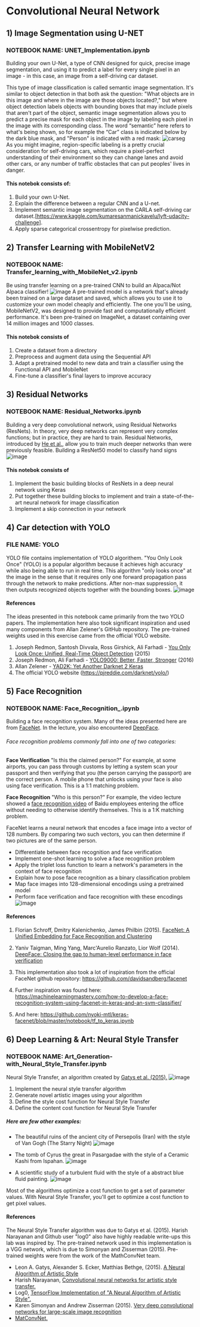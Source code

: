 # Convolutional Neural Network
## 1) Image Segmentation using U-NET
### NOTEBOOK NAME: UNET_Implementation.ipynb
Building your own U-Net, a type of CNN designed for quick, precise image segmentation, and using it to predict a label for every single pixel in an image - in this case, an image from a self-driving car dataset. 

This type of image classification is called semantic image segmentation. It's similar to object detection in that both ask the question: "What objects are in this image and where in the image are those objects located?," but where object detection labels objects with bounding boxes that may include pixels that aren't part of the object, semantic image segmentation allows you to predict a precise mask for each object in the image by labeling each pixel in the image with its corresponding class. The word “semantic” here refers to what's being shown, so for example the “Car” class is indicated below by the dark blue mask, and "Person" is indicated with a red mask:
![carseg](https://user-images.githubusercontent.com/86155658/132116430-f98b7960-980e-4501-8eb8-4b2970cc55a5.png)\
As you might imagine, region-specific labeling is a pretty crucial consideration for self-driving cars, which require a pixel-perfect understanding of their environment so they can change lanes and avoid other cars, or any number of traffic obstacles that can put peoples' lives in danger.
#### This notebok consists of:
1. Build your own U-Net.
2. Explain the difference between a regular CNN and a U-net.
3. Implement semantic image segmentation on the CARLA self-driving car dataset.[https://www.kaggle.com/kumaresanmanickavelu/lyft-udacity-challenge].
4. Apply sparse categorical crossentropy for pixelwise prediction.


## 2) Transfer Learning with MobileNetV2
### NOTEBOOK NAME: Transfer_learning_with_MobileNet_v2.ipynb
Be using transfer learning on a pre-trained CNN to build an Alpaca/Not Alpaca classifier!
![image](https://user-images.githubusercontent.com/86155658/133078539-fe7ffc74-cab7-407b-b85d-deed6b0f64ed.png)
A pre-trained model is a network that's already been trained on a large dataset and saved, which allows you to use it to customize your own model cheaply and efficiently. The one you'll be using, MobileNetV2, was designed to provide fast and computationally efficient performance. It's been pre-trained on ImageNet, a dataset containing over 14 million images and 1000 classes.
#### This notebok consists of
1) Create a dataset from a directory
2) Preprocess and augment data using the Sequential API
3) Adapt a pretrained model to new data and train a classifier using the Functional API and MobileNet
4) Fine-tune a classifier's final layers to improve accuracy 


## 3) Residual Networks
### NOTEBOOK NAME: Residual_Networks.ipynb
Building a very deep convolutional network, using Residual Networks (ResNets). In theory, very deep networks can represent very complex functions; but in practice, they are hard to train. Residual Networks, introduced by [He et al.](https://arxiv.org/pdf/1512.03385.pdf), allow you to train much deeper networks than were previously feasible.
Building a ResNet50 model to classify hand signs
![image](https://user-images.githubusercontent.com/86155658/133082755-78db5a37-4429-414f-8f2c-f88e25bc77cc.png)
#### This notebok consists of
1) Implement the basic building blocks of ResNets in a deep neural network using Keras
2) Put together these building blocks to implement and train a state-of-the-art neural network for image classification
3) Implement a skip connection in your network


## 4) Car detection with YOLO
### FILE NAME: YOLO
YOLO file contains implementation of YOLO algorithem.
"You Only Look Once" (YOLO) is a popular algorithm because it achieves high accuracy while also being able to run in real time. This algorithm "only looks once" at the image in the sense that it requires only one forward propagation pass through the network to make predictions. After non-max suppression, it then outputs recognized objects together with the bounding boxes.
![image](https://user-images.githubusercontent.com/86155658/133091576-146950ab-b505-49de-a203-beb0373c9b02.png)
#### References
The ideas presented in this notebook came primarily from the two YOLO papers. The implementation here also took significant inspiration and used many components from Allan Zelener's GitHub repository. The pre-trained weights used in this exercise came from the official YOLO website. 
1) Joseph Redmon, Santosh Divvala, Ross Girshick, Ali Farhadi - [You Only Look Once: Unified, Real-Time Object Detection](https://arxiv.org/abs/1506.02640) (2015)
2) Joseph Redmon, Ali Farhadi - [YOLO9000: Better, Faster, Stronger](https://arxiv.org/abs/1612.08242) (2016)
3) Allan Zelener - [YAD2K: Yet Another Darknet 2 Keras](https://github.com/allanzelener/YAD2K)
4) The official YOLO website (https://pjreddie.com/darknet/yolo/)



## 5) Face Recognition
### NOTEBOOK NAME: Face_Recognition_.ipynb
Building a face recognition system. Many of the ideas presented here are from [FaceNet](https://arxiv.org/pdf/1503.03832.pdf). In the lecture, you also encountered [DeepFace](https://research.fb.com/wp-content/uploads/2016/11/deepface-closing-the-gap-to-human-level-performance-in-face-verification.pdf).

###### Face recognition problems commonly fall into one of two categories: 

**Face Verification** "Is this the claimed person?" For example, at some airports, you can pass through customs by letting a system scan your passport and then verifying that you (the person carrying the passport) are the correct person. A mobile phone that unlocks using your face is also using face verification. This is a 1:1 matching problem.

**Face Recognition** "Who is this person?" For example, the video lecture showed a [face recognition video](https://www.youtube.com/watch?v=wr4rx0Spihs) of Baidu employees entering the office without needing to otherwise identify themselves. This is a 1:K matching problem.

FaceNet learns a neural network that encodes a face image into a vector of 128 numbers. By comparing two such vectors, you can then determine if two pictures are of the same person.

* Differentiate between face recognition and face verification
* Implement one-shot learning to solve a face recognition problem
* Apply the triplet loss function to learn a network's parameters in the context of face recognition
* Explain how to pose face recognition as a binary classification problem
* Map face images into 128-dimensional encodings using a pretrained model
* Perform face verification and face recognition with these encodings
![image](https://user-images.githubusercontent.com/86155658/133096738-d788fe84-e88e-4897-a535-0ab735d2ff91.png)
#### References
1. Florian Schroff, Dmitry Kalenichenko, James Philbin (2015). [FaceNet: A Unified Embedding for Face Recognition and Clustering](https://arxiv.org/pdf/1503.03832.pdf)

2. Yaniv Taigman, Ming Yang, Marc'Aurelio Ranzato, Lior Wolf (2014). [DeepFace: Closing the gap to human-level performance in face verification](https://research.fb.com/wp-content/uploads/2016/11/deepface-closing-the-gap-to-human-level-performance-in-face-verification.pdf)

3. This implementation also took a lot of inspiration from the official FaceNet github repository: https://github.com/davidsandberg/facenet

4. Further inspiration was found here: https://machinelearningmastery.com/how-to-develop-a-face-recognition-system-using-facenet-in-keras-and-an-svm-classifier/

5. And here: https://github.com/nyoki-mtl/keras-facenet/blob/master/notebook/tf_to_keras.ipynb

## 6) Deep Learning & Art: Neural Style Transfer
### NOTEBOOK NAME: Art_Generation-with_Neural_Style_Transfer.ipynb
Neural Style Transfer, an algorithm created by [Gatys et al. (2015).](https://arxiv.org/abs/1508.06576)
![image](https://user-images.githubusercontent.com/86155658/133117872-f3f24834-28bd-4e23-85f9-950806c8ca9d.png)

1) Implement the neural style transfer algorithm 
2) Generate novel artistic images using your algorithm 
3) Define the style cost function for Neural Style Transfer
4) Define the content cost function for Neural Style Transfer

##### Here are few other examples:

- The beautiful ruins of the ancient city of Persepolis (Iran) with the style of Van Gogh (The Starry Night)
![image](https://user-images.githubusercontent.com/86155658/133117998-6941911e-930d-46fe-8d75-4c440392302a.png)

- The tomb of Cyrus the great in Pasargadae with the style of a Ceramic Kashi from Ispahan.
![image](https://user-images.githubusercontent.com/86155658/133119562-00673a3f-a650-499c-a4e8-fe54b787f42f.png)

- A scientific study of a turbulent fluid with the style of a abstract blue fluid painting.
![image](https://user-images.githubusercontent.com/86155658/133119586-57c0ba8a-13a5-4277-861e-541c81d51ce5.png)


Most of the algorithms optimize a cost function to get a set of parameter values. With Neural Style Transfer, you'll get to optimize a cost function to get pixel values.
#### References
The Neural Style Transfer algorithm was due to Gatys et al. (2015). Harish Narayanan and Github user "log0" also have highly readable write-ups this lab was inspired by. The pre-trained network used in this implementation is a VGG network, which is due to Simonyan and Zisserman (2015). Pre-trained weights were from the work of the MathConvNet team. 

- Leon A. Gatys, Alexander S. Ecker, Matthias Bethge, (2015). [A Neural Algorithm of Artistic Style](https://arxiv.org/abs/1508.06576) 
- Harish Narayanan, [Convolutional neural networks for artistic style transfer.](https://harishnarayanan.org/writing/artistic-style-transfer/)
- Log0, [TensorFlow Implementation of "A Neural Algorithm of Artistic Style".](http://www.chioka.in/tensorflow-implementation-neural-algorithm-of-artistic-style)
- Karen Simonyan and Andrew Zisserman (2015). [Very deep convolutional networks for large-scale image recognition](https://arxiv.org/pdf/1409.1556.pdf)
- [MatConvNet.](http://www.vlfeat.org/matconvnet/pretrained/)
